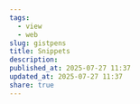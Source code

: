 ```yaml
---
tags:
  - view
  - web
slug: gistpens
title: Snippets
description:
published_at: 2025-07-27 11:37
updated_at: 2025-07-27 11:37
share: true
---
```


<Snippets />
